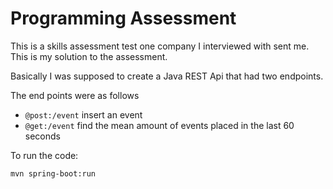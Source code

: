 # Programming Assessment
This is a skills assessment test one company I interviewed with sent me. This is my solution to the assessment.

Basically I was supposed to create a Java REST Api that had two endpoints.

The end points were as follows

- ``@post:/event`` insert an event
- ``@get:/event`` find the mean amount of events placed in the last 60 seconds

To run the code:

``mvn spring-boot:run``